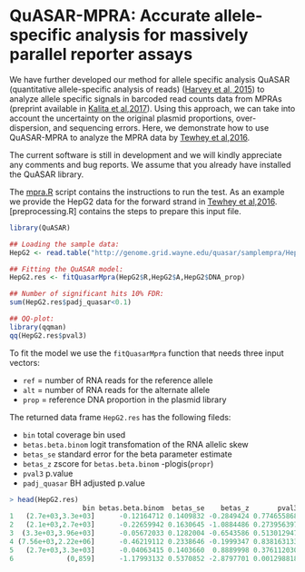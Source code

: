 # QuASAR-MPRA: Accurate allele-specific analysis for massively parallel  reporter assays
We have further developed our method for allele specific analysis QuASAR (quantitative allele-specific analysis of reads) ([Harvey et al, 2015]) to analyze allele specific signals in barcoded read counts data from MPRAs (preprint available in [Kalita et al,2017]). Using this approach, we can take into account the uncertainty on the original plasmid proportions, over-dispersion, and sequencing errors. Here, we demonstrate how to use QuASAR-MPRA to analyze the MPRA data by [Tewhey et al,2016].

The current software is still in development and we will kindly appreciate any comments and bug reports. We assume that you already have installed the QuASAR library. 

The [mpra.R] script contains the instructions to run the test. As an example we provide the HepG2 data for the forward strand in [Tewhey et al,2016].[preprocessing.R] contains the steps to prepare this input file.

```R
library(QuASAR)

## Loading the sample data:
HepG2 <- read.table("http://genome.grid.wayne.edu/quasar/samplempra/HepG2.mpra.txt",sep='\t',as.is=T,header=T)

## Fitting the QuASAR model:
HepG2.res <- fitQuasarMpra(HepG2$R,HepG2$A,HepG2$DNA_prop)

## Number of significant hits 10% FDR:
sum(HepG2.res$padj_quasar<0.1)

## QQ-plot: 
library(qqman)
qq(HepG2.res$pval3)

```

To fit the model we use the `fitQuasarMpra` function that needs three input vectors: 
- `ref` = number of RNA reads for the reference allele 
- `alt` = number of RNA reads for the alternate allele 
- `prop` = reference DNA proportion in the plasmid library

The returned data frame `HepG2.res` has the following fileds:
- `bin` total coverage bin used
- `betas.beta.binom`  logit transfomation of the RNA allelic skew
- `betas_se` standard error for the beta parameter estimate
- `betas_z` zscore for `betas.beta.binom` -plogis(`propr`) 
- `pval3` p.value 
- `padj_quasar` BH adjusted p.value 

```R
> head(HepG2.res)
                  bin betas.beta.binom  betas_se    betas_z       pval3 padj_quasar
1   (2.7e+03,3.3e+03]      -0.12164712 0.1409832 -0.2849424 0.774655868   1.0000000
2   (2.1e+03,2.7e+03]      -0.22659942 0.1630645 -1.0884486 0.273956397   1.0000000
3  (3.3e+03,3.96e+03]      -0.05672033 0.1282004 -0.6543586 0.513012947   1.0000000
4 (7.56e+03,2.22e+06]      -0.46219112 0.2338646 -0.1999347 0.838163133   1.0000000
5   (2.7e+03,3.3e+03]      -0.04063415 0.1403660  0.8889998 0.376112030   1.0000000
6             (0,859]      -1.17993132 0.5370852 -2.8797701 0.001298818   0.1951728
```

<!-- links -->
[Kalita et al,2017]:http://biorxiv.org/content/early/2017/02/03/105627
[Harvey et al, 2015]:http://bioinformatics.oxfordjournals.org/content/31/8/1235
[mpra.R]:mpra.R
[process.R]:process.R
[Tewhey et al,2016]:https://www.ncbi.nlm.nih.gov/pubmed/27259153

